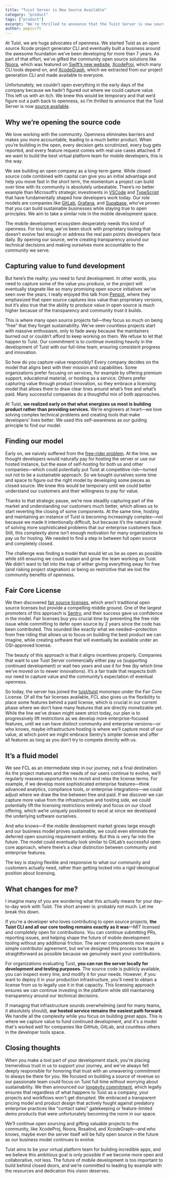 ```yaml
---
title: "Tuist Server is Now Source Available"
category: "product"
tags: ["product"] 
excerpt: "We're thrilled to announce that the Tuist Server is now source available. After years of building open source tools for the mobile development community, we're taking a significant step toward greater transparency while ensuring sustainable development."
author: pepicrft
---
```


At Tuist, we are huge advocates of openness. We started Tuist as an open source Xcode project generator CLI and eventually built a business around the awesome foundation we’ve been developing for more than 7 years. As part of that effort, we’ve gifted the community open source solutions like [Noora](https://github.com/tuist/noora), which was featured on [Swift’s new website](https://www.swift.org/), [XcodeProj](https://github.com/tuist/xcodeproj), which many CLI tools depend on, and [XcodeGraph](https://github.com/tuist/xcodegraph), which we extracted from our project generation CLI and made available to everyone.

Unfortunately, we couldn’t open everything in the early days of the company because we hadn’t figured out where we could capture value. This left us with an itch. We knew this would be temporary and that we’d figure out a path back to openness, so I’m thrilled to announce that the Tuist Server is now [source available](https://github.com/tuist/tuist/tree/main/server).

## Why we’re opening the source code

We love working with the community. Openness eliminates barriers and makes you more accountable, leading to a much better product. When you’re building in the open, every decision gets scrutinized, every bug gets reported, and every feature request comes with real use cases attached. If we want to build the best virtual platform team for mobile developers, this is the way.

We see building an open company as a long-term game. While closed source code combined with capital can give you an initial advantage and help you move fast in the short term, the momentum a project can build over time with its community is absolutely unbeatable. There’s no better example than Microsoft’s strategic investments in [VSCode](https://code.visualstudio.com/) and [TypeScript](https://www.typescriptlang.org/) that have fundamentally shaped how developers work today. Our role models are companies like [GitLab](https://gitlab.com), [Grafana](https://grafana.com), and [Supabase](https://supabase.com), who’ve proven that you can build sustainable businesses while staying true to open principles. We aim to take a similar role in the mobile development space.

The mobile development ecosystem desperately needs this kind of openness. For too long, we’ve been stuck with proprietary tooling that doesn’t evolve fast enough or address the real pain points developers face daily. By opening our source, we’re creating transparency around our technical decisions and making ourselves more accountable to the community we serve.

## Capturing value to fund development

But here’s the reality: you need to fund development. In other words, you need to capture some of the value you produce, or the project will eventually stagnate like so many promising open source initiatives we’ve seen over the years. I really enjoyed this talk from [Penpot](https://www.youtube.com/watch?v=gyog9RJ2jHs), where they emphasized that open source captures less value than proprietary versions, but it’s also true that the ability to produce value in open source is much higher because of the transparency and community trust it builds.

This is where many open source projects fail—they focus so much on being “free” that they forget sustainability. We’ve seen countless projects start with massive enthusiasm, only to fade away because the maintainers burned out or couldn’t afford to keep working on them. We refuse to let that happen to Tuist. Our commitment is to continue investing heavily in the development of Tuist with our full-time team, ensuring consistent progress and innovation.

So how do you capture value responsibly? Every company decides on the model that aligns best with their mission and capabilities. Some organizations prefer focusing on services, for example by offering premium support, educational material, or hosting as a service. Others prefer capturing value through product innovation, so they embrace a licensing model that allows them to draw clear lines around what’s free and what’s paid. Many successful companies do a thoughtful mix of both approaches.

At Tuist, **we realized early on that what energizes us most is building product rather than providing services.** We’re engineers at heart—we love solving complex technical problems and creating tools that make developers’ lives better. We used this self-awareness as our guiding principle to find our model.

## Finding our model

Early on, we naively suffered from the [free-rider problem](https://en.wikipedia.org/wiki/Free-rider_problem). At the time, we thought developers would naturally pay for hosting the server or use our hosted instance, but the ease of self-hosting for both us and other companies—which could potentially put Tuist at competitive risk—turned out not to be a sustainable approach. So we bought ourselves some time and space to figure out the right model by developing some pieces as closed source. We knew this would be temporary until we could better understand our customers and their willingness to pay for value.

Thanks to that strategic pause, we’re now steadily capturing part of the market and understanding our customers much better, which allows us to start reverting the closing of some components. At the same time, hosting and maintaining an instance of Tuist is becoming increasingly complex—not because we made it intentionally difficult, but because it’s the natural result of solving more sophisticated problems that our enterprise customers face. Still, this complexity alone isn’t enough motivation for many organizations to pay us for hosting. We needed to find a step in between full open source and completely closed.

The challenge was finding a model that would let us be as open as possible while still ensuring we could sustain and grow the team working on Tuist. We didn’t want to fall into the trap of either giving everything away for free (and risking project stagnation) or being so restrictive that we lost the community benefits of openness.

## Fair Core License

We then discovered [fair source licenses](https://fair.io/licenses/), which aren’t traditional open source licenses but provide a compelling middle ground. One of the largest promoters of this approach is [Sentry](https://sentry.io), and their success gave us confidence in the model. Fair licenses buy you crucial time by preventing the free ride issue while committing to defer open source by 2 years since the code has been contributed. This sounded like exactly what we needed—protection from free riding that allows us to focus on building the best product we can imagine, while creating software that will eventually be available under an OSI-approved license.

The beauty of this approach is that it aligns incentives properly. Companies that want to use Tuist Server commercially either pay us (supporting continued development) or wait two years and use it for free (by which time we’ve moved on to newer innovations). It’s a fair trade that respects both our need to capture value and the community’s expectation of eventual openness.

So today, the server has joined the [tuist/tuist](https://github.com/tuist/tuist) monorepo under the Fair Core License. Of all the fair licenses available, FCL also gives us the flexibility to place some features behind a paid license, which is crucial in our current phase where we don’t have many features that are directly monetizable yet. While the line we’ve drawn might seem strict today, our plan is to progressively lift restrictions as we develop more enterprise-focused features, until we can have distinct community and enterprise versions—or who knows, maybe infrastructure hosting is where we’ll capture most of our value, at which point we might embrace Sentry’s simpler license and offer all features as long as you don’t try to compete directly with us.

## It’s a fluid model

We see FCL as an intermediate step in our journey, not a final destination. As the project matures and the needs of our users continue to evolve, we’ll regularly reassess opportunities to revisit and relax the license terms. For example, if we develop more sophisticated enterprise features—think advanced analytics, compliance tools, or enterprise integrations—we could adjust where we draw the line between free and paid. If we discover we can capture more value from the infrastructure and hosting side, we could potentially lift the licensing restrictions entirely and focus on our cloud offering, which we’re uniquely positioned to excel at since we developed the underlying software ourselves.

And who knows—if the mobile development market grows large enough and our business model proves sustainable, we could even eliminate the deferred open sourcing requirement entirely. But this is very far into the future. The model could eventually look similar to GitLab’s successful open core approach, where there’s a clear distinction between community and enterprise features.

The key is staying flexible and responsive to what our community and customers actually need, rather than getting locked into a rigid ideological position about licensing.

## What changes for me?

I imagine many of you are wondering what this actually means for your day-to-day work with Tuist. The short answer is: probably not much. Let me break this down.

If you're a developer who loves contributing to open source projects, **the Tuist CLI and all our core tooling remains exactly as it was**—MIT licensed and completely open for contributions. You can continue submitting PRs, reporting issues, and helping shape the future of mobile development tooling without any additional friction. The server components now require a simple contributor agreement, but we've designed this process to be as straightforward as possible because we genuinely want your contributions.

For organizations evaluating Tuist, **you can run the server locally for development and testing purposes**. The source code is publicly available, you can inspect every line, and modify it for your needs. However, if you want to deploy it in your production infrastructure, you'll need to obtain a license from us to legally use it in that capacity. This licensing approach ensures we can continue investing in the platform while still maintaining transparency around our technical decisions.

If managing that infrastructure sounds overwhelming (and for many teams, it absolutely should), **our hosted service remains the easiest path forward**. We handle all the complexity while you focus on building great apps. This is where we capture value to fund continued development, and it's a model that's worked well for companies like GitHub, GitLab, and countless others in the developer tools space.

## Closing thoughts

When you make a tool part of your development stack, you're placing tremendous trust in us to support your journey, and we've always felt deeply responsible for honoring that trust with an unwavering commitment to always be there for you. We focused on building a source of revenue so our passionate team could focus on Tuist full time without worrying about sustainability. We then announced our [longevity commitment](/longevity), which legally ensures that regardless of what happens to Tuist as a company, your projects and workflows won't get disrupted. We embraced a transparent pricing model and product design that actively fought against predatory enterprise practices like "contact sales" gatekeeping or feature-limited demo products that were unfortunately becoming the norm in our space.

We’ll continue open sourcing and gifting valuable projects to the community, like XcodeProj, Noora, Rosalind, and XcodeGraph—and who knows, maybe even the server itself will be fully open source in the future as our business model continues to evolve.

Tuist aims to be your virtual platform team for building incredible apps, and we believe this ambitious goal is only possible if we become more open and collaborative, not less. The future of mobile development is too important to build behind closed doors, and we’re committed to leading by example with the resources and dedication this vision deserves.​​​​​​​​​​​​​​​​
